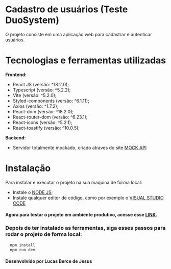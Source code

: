 
# Cadastro de usuários (Teste DuoSystem)

O projeto consiste em uma aplicação web para cadastrar e autenticar usuários.


# Tecnologias e ferramentas utilizadas

**Frontend:** 
- React JS (versão: ^18.2.0);
- Typescript (versão: ^5.2.2);
- Vite (versão: ^5.2.0);
- Styled-components (versão: ^6.1.11);
- Axios (versão: ^1.7.2);
- React-dom (versão: ^18.2.0);
- React-router-dom (versão: ^6.23.1);
- React-icons (versão: ^5.2.1);
- React-toastify (versão: ^10.0.5);

**Backend:** 
- Servidor totalmente mockado, criado atraves do site [MOCK API](https://mockapi.io)


# Instalação

Para instalar e executar o projeto na sua maquina de forma local: 
- Instale o [NODE JS](https://nodejs.org/en);
- Instale qualquer editor de código, como por exemplo o [VISUAL STUDIO CODE](https://code.visualstudio.com/download)

#### Agora para testar o projeto em ambiente produtivo, acesse esse [LINK](https://duosystem.vercel.app/).

### Depois de ter instalado as ferramentas, siga esses passos para rodar o projeto de forma local:

```bash
  npm install
  npm run dev
```
    
#### Desenvolvido por Lucas Berce de Jesus

